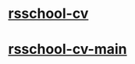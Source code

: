 # [rsschool-cv](https://HaykMik.github.io/rsschool-cv/cv)
# [rsschool-cv-main](https://HaykMik.github.io/rsschool-cv/)
